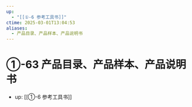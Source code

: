 ```yaml
---
up:
  - "[[①-6 参考工具书]]"
ctime: 2025-03-01T13:04:53
aliases:
  - 产品目录、产品样本、产品说明书
---
```


# ①-63 产品目录、产品样本、产品说明书

- up: [[①-6 参考工具书]]
